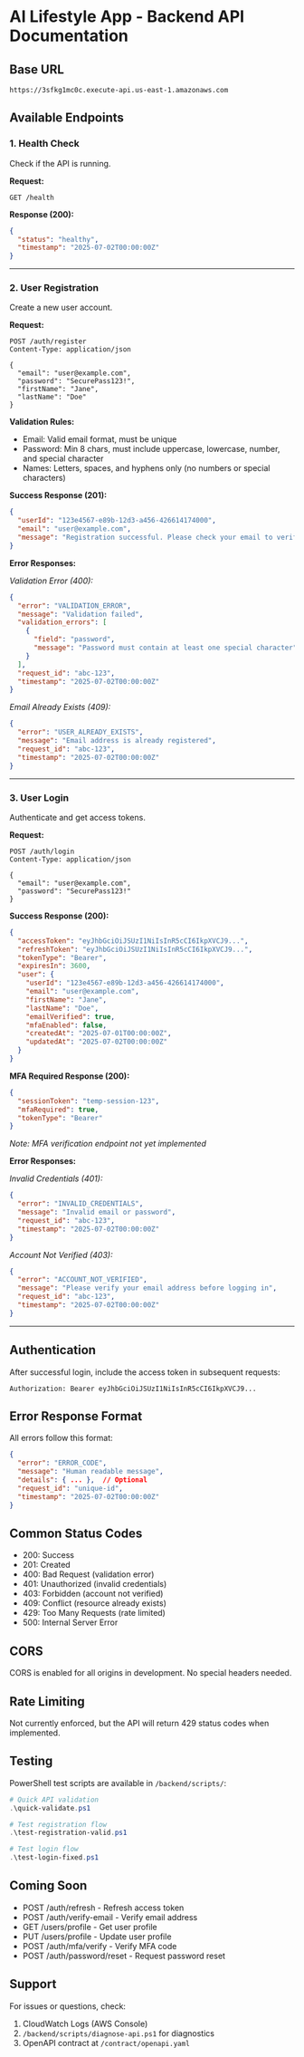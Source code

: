 # AI Lifestyle App - Backend API Documentation

## Base URL
```
https://3sfkg1mc0c.execute-api.us-east-1.amazonaws.com
```

## Available Endpoints

### 1. Health Check
Check if the API is running.

**Request:**
```http
GET /health
```

**Response (200):**
```json
{
  "status": "healthy",
  "timestamp": "2025-07-02T00:00:00Z"
}
```

---

### 2. User Registration
Create a new user account.

**Request:**
```http
POST /auth/register
Content-Type: application/json

{
  "email": "user@example.com",
  "password": "SecurePass123!",
  "firstName": "Jane",
  "lastName": "Doe"
}
```

**Validation Rules:**
- Email: Valid email format, must be unique
- Password: Min 8 chars, must include uppercase, lowercase, number, and special character
- Names: Letters, spaces, and hyphens only (no numbers or special characters)

**Success Response (201):**
```json
{
  "userId": "123e4567-e89b-12d3-a456-426614174000",
  "email": "user@example.com",
  "message": "Registration successful. Please check your email to verify your account."
}
```

**Error Responses:**

*Validation Error (400):*
```json
{
  "error": "VALIDATION_ERROR",
  "message": "Validation failed",
  "validation_errors": [
    {
      "field": "password",
      "message": "Password must contain at least one special character"
    }
  ],
  "request_id": "abc-123",
  "timestamp": "2025-07-02T00:00:00Z"
}
```

*Email Already Exists (409):*
```json
{
  "error": "USER_ALREADY_EXISTS",
  "message": "Email address is already registered",
  "request_id": "abc-123",
  "timestamp": "2025-07-02T00:00:00Z"
}
```

---

### 3. User Login
Authenticate and get access tokens.

**Request:**
```http
POST /auth/login
Content-Type: application/json

{
  "email": "user@example.com",
  "password": "SecurePass123!"
}
```

**Success Response (200):**
```json
{
  "accessToken": "eyJhbGciOiJSUzI1NiIsInR5cCI6IkpXVCJ9...",
  "refreshToken": "eyJhbGciOiJSUzI1NiIsInR5cCI6IkpXVCJ9...",
  "tokenType": "Bearer",
  "expiresIn": 3600,
  "user": {
    "userId": "123e4567-e89b-12d3-a456-426614174000",
    "email": "user@example.com",
    "firstName": "Jane",
    "lastName": "Doe",
    "emailVerified": true,
    "mfaEnabled": false,
    "createdAt": "2025-07-01T00:00:00Z",
    "updatedAt": "2025-07-02T00:00:00Z"
  }
}
```

**MFA Required Response (200):**
```json
{
  "sessionToken": "temp-session-123",
  "mfaRequired": true,
  "tokenType": "Bearer"
}
```
*Note: MFA verification endpoint not yet implemented*

**Error Responses:**

*Invalid Credentials (401):*
```json
{
  "error": "INVALID_CREDENTIALS",
  "message": "Invalid email or password",
  "request_id": "abc-123",
  "timestamp": "2025-07-02T00:00:00Z"
}
```

*Account Not Verified (403):*
```json
{
  "error": "ACCOUNT_NOT_VERIFIED",
  "message": "Please verify your email address before logging in",
  "request_id": "abc-123",
  "timestamp": "2025-07-02T00:00:00Z"
}
```

---

## Authentication

After successful login, include the access token in subsequent requests:

```http
Authorization: Bearer eyJhbGciOiJSUzI1NiIsInR5cCI6IkpXVCJ9...
```

## Error Response Format

All errors follow this format:
```json
{
  "error": "ERROR_CODE",
  "message": "Human readable message",
  "details": { ... },  // Optional
  "request_id": "unique-id",
  "timestamp": "2025-07-02T00:00:00Z"
}
```

## Common Status Codes
- 200: Success
- 201: Created
- 400: Bad Request (validation error)
- 401: Unauthorized (invalid credentials)
- 403: Forbidden (account not verified)
- 409: Conflict (resource already exists)
- 429: Too Many Requests (rate limited)
- 500: Internal Server Error

## CORS
CORS is enabled for all origins in development. No special headers needed.

## Rate Limiting
Not currently enforced, but the API will return 429 status codes when implemented.

## Testing

PowerShell test scripts are available in `/backend/scripts/`:
```powershell
# Quick API validation
.\quick-validate.ps1

# Test registration flow
.\test-registration-valid.ps1

# Test login flow
.\test-login-fixed.ps1
```

## Coming Soon
- POST /auth/refresh - Refresh access token
- POST /auth/verify-email - Verify email address
- GET /users/profile - Get user profile
- PUT /users/profile - Update user profile
- POST /auth/mfa/verify - Verify MFA code
- POST /auth/password/reset - Request password reset

## Support
For issues or questions, check:
1. CloudWatch Logs (AWS Console)
2. `/backend/scripts/diagnose-api.ps1` for diagnostics
3. OpenAPI contract at `/contract/openapi.yaml`
